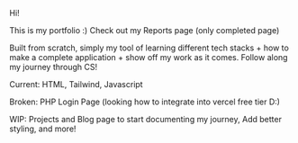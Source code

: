 Hi!

This is my portfolio :) Check out my Reports page (only completed page)

Built from scratch, simply my tool of learning different tech stacks + how to make a complete application + show off my work as it comes. Follow along my journey through CS!

Current: HTML, Tailwind, Javascript

Broken: PHP Login Page (looking how to integrate into vercel free tier D:)

WIP: Projects and Blog page to start documenting my journey, Add better styling, and more!
